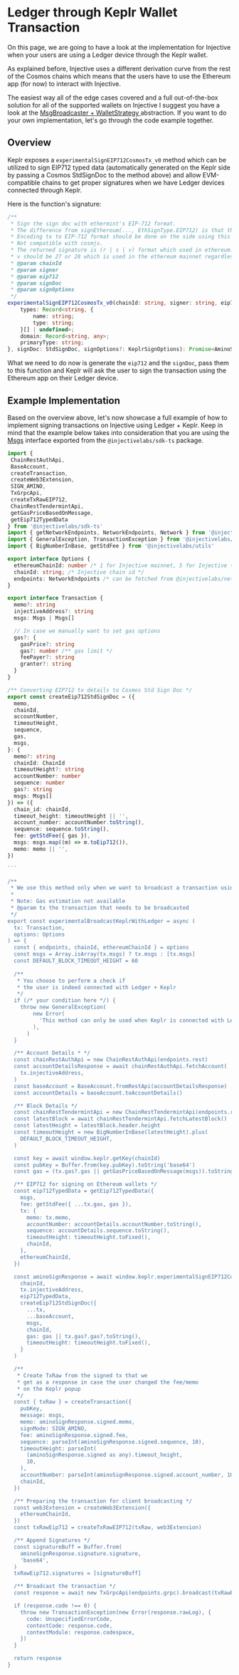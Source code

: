 # Ledger through Keplr Wallet Transaction

On this page, we are going to have a look at the implementation for Injective when your users are using a Ledger device through the Keplr wallet.&#x20;

As explained before, Injective uses a different derivation curve from the rest of the Cosmos chains which means that the users have to use the Ethereum app (for now) to interact with Injective.&#x20;

The easiest way all of the edge cases covered and a full out-of-the-box solution for all of the supported wallets on Injective I suggest you have a look at the [MsgBroadcaster + WalletStrategy ](../msgbroadcaster.md#msgbroadcaster-+-wallet-strategy)abstraction. If you want to do your own implementation, let's go through the code example together.&#x20;

## Overview

Keplr exposes a `experimentalSignEIP712CosmosTx_v0` method which can be utilized to sign EIP712 typed data (automatically generated on the Keplr side by passing a Cosmos StdSignDoc to the method above) and allow EVM-compatible chains to get proper signatures when we have Ledger devices connected through Keplr.&#x20;

Here is the function's signature:

```typescript
/**
 * Sign the sign doc with ethermint's EIP-712 format.
 * The difference from signEthereum(..., EthSignType.EIP712) is that this api returns a new sign doc changed by the user's fee setting and the signature for that sign doc.
 * Encoding tx to EIP-712 format should be done on the side using this api.
 * Not compatible with cosmjs.
 * The returned signature is (r | s | v) format which used in ethereum.
 * v should be 27 or 28 which is used in the ethereum mainnet regardless of chain.
 * @param chainId
 * @param signer
 * @param eip712
 * @param signDoc
 * @param signOptions
 */
experimentalSignEIP712CosmosTx_v0(chainId: string, signer: string, eip712: {
    types: Record<string, {
        name: string;
        type: string;
    }[] | undefined>;
    domain: Record<string, any>;
    primaryType: string;
}, signDoc: StdSignDoc, signOptions?: KeplrSignOptions): Promise<AminoSignResponse>;


```

What we need to do now is generate the `eip712` and the `signDoc`, pass them to this function and Keplr will ask the user to sign the transaction using the Ethereum app on their Ledger device.

## Example Implementation

Based on the overview above, let's now showcase a full example of how to implement signing transactions on Injective using Ledger + Keplr. Keep in mind that the example below takes into consideration that you are using the [Msgs](https://github.com/InjectiveLabs/injective-ts/blob/master/packages/sdk-ts/src/core/modules/msgs.ts#L60) interface exported from the `@injectivelabs/sdk-ts` package.

````typescript
import { 
 ChainRestAuthApi,
 BaseAccount,
 createTransaction,
 createWeb3Extension,
 SIGN_AMINO,
 TxGrpcApi,
 createTxRawEIP712,
 ChainRestTendermintApi,
 getGasPriceBasedOnMessage,
 getEip712TypedData
} from '@injectivelabs/sdk-ts'
import { getNetworkEndpoints, NetworkEndpoints, Network } from '@injectivelabs/networks'
import { GeneralException, TransactionException } from '@injectivelabs/exceptions'
import { BigNumberInBase, getStdFee } from '@injectivelabs/utils'

export interface Options {
  ethereumChainId: number /* 1 for Injective mainnet, 5 for Injective testnet */
  chainId: string; /* Injective chain id */
  endpoints: NetworkEndpoints /* can be fetched from @injectivelabs/networks based on the Network */
}

export interface Transaction {
  memo?: string
  injectiveAddress?: string
  msgs: Msgs | Msgs[]

  // In case we manually want to set gas options
  gas?: {
    gasPrice?: string
    gas?: number /** gas limit */
    feePayer?: string
    granter?: string
  }
}

/** Converting EIP712 tx details to Cosmos Std Sign Doc */
export const createEip712StdSignDoc = ({
  memo,
  chainId,
  accountNumber,
  timeoutHeight,
  sequence,
  gas,
  msgs,
}: {
  memo?: string
  chainId: ChainId
  timeoutHeight?: string
  accountNumber: number
  sequence: number
  gas?: string
  msgs: Msgs[]
}) => ({
  chain_id: chainId,
  timeout_height: timeoutHeight || '',
  account_number: accountNumber.toString(),
  sequence: sequence.toString(),
  fee: getStdFee({ gas }),
  msgs: msgs.map((m) => m.toEip712()),
  memo: memo || '',
})

```

/**
 * We use this method only when we want to broadcast a transaction using Ledger on Keplr for Injective
 *
 * Note: Gas estimation not available
 * @param tx the transaction that needs to be broadcasted
 */
export const experimentalBroadcastKeplrWithLedger = async (
  tx: Transaction,
  options: Options
) => {
  const { endpoints, chainId, ethereumChainId } = options
  const msgs = Array.isArray(tx.msgs) ? tx.msgs : [tx.msgs]
  const DEFAULT_BLOCK_TIMEOUT_HEIGHT = 60
  
  /**
   * You choose to perform a check if 
   * the user is indeed connected with Ledger + Keplr
   */
  if (/* your condition here */) {
    throw new GeneralException(
        new Error(
          'This method can only be used when Keplr is connected with Ledger',
        ),
      )
  }

  /** Account Details * */
  const chainRestAuthApi = new ChainRestAuthApi(endpoints.rest)
  const accountDetailsResponse = await chainRestAuthApi.fetchAccount(
    tx.injectiveAddress,
  )
  const baseAccount = BaseAccount.fromRestApi(accountDetailsResponse)
  const accountDetails = baseAccount.toAccountDetails()

  /** Block Details */
  const chainRestTendermintApi = new ChainRestTendermintApi(endpoints.rest)
  const latestBlock = await chainRestTendermintApi.fetchLatestBlock()
  const latestHeight = latestBlock.header.height
  const timeoutHeight = new BigNumberInBase(latestHeight).plus(
    DEFAULT_BLOCK_TIMEOUT_HEIGHT,
  )

  const key = await window.keplr.getKey(chainId)
  const pubKey = Buffer.from(key.pubKey).toString('base64')
  const gas = (tx.gas?.gas || getGasPriceBasedOnMessage(msgs)).toString()

  /** EIP712 for signing on Ethereum wallets */
  const eip712TypedData = getEip712TypedData({
    msgs,
    fee: getStdFee({ ...tx.gas, gas }),
    tx: {
      memo: tx.memo,
      accountNumber: accountDetails.accountNumber.toString(),
      sequence: accountDetails.sequence.toString(),
      timeoutHeight: timeoutHeight.toFixed(),
      chainId,
    },
    ethereumChainId,
  })

  const aminoSignResponse = await window.keplr.experimentalSignEIP712CosmosTx_v0(
    chainId, 
    tx.injectiveAddress,
    eip712TypedData,
    createEip712StdSignDoc({
      ...tx,
      ...baseAccount,
      msgs,
      chainId,
      gas: gas || tx.gas?.gas?.toString(),
      timeoutHeight: timeoutHeight.toFixed(),
    }
  )

  /**
   * Create TxRaw from the signed tx that we
   * get as a response in case the user changed the fee/memo
   * on the Keplr popup
   */
  const { txRaw } = createTransaction({
    pubKey,
    message: msgs,
    memo: aminoSignResponse.signed.memo,
    signMode: SIGN_AMINO,
    fee: aminoSignResponse.signed.fee,
    sequence: parseInt(aminoSignResponse.signed.sequence, 10),
    timeoutHeight: parseInt(
      (aminoSignResponse.signed as any).timeout_height,
      10,
    ),
    accountNumber: parseInt(aminoSignResponse.signed.account_number, 10),
    chainId,
  })

  /** Preparing the transaction for client broadcasting */
  const web3Extension = createWeb3Extension({
    ethereumChainId,
  })
  const txRawEip712 = createTxRawEIP712(txRaw, web3Extension)

  /** Append Signatures */
  const signatureBuff = Buffer.from(
    aminoSignResponse.signature.signature,
    'base64',
  )
  txRawEip712.signatures = [signatureBuff]

  /** Broadcast the transaction */
  const response = await new TxGrpcApi(endpoints.grpc).broadcast(txRawEip712)

  if (response.code !== 0) {
    throw new TransactionException(new Error(response.rawLog), {
      code: UnspecifiedErrorCode,
      contextCode: response.code,
      contextModule: response.codespace,
    })
  }

  return response
}
````
